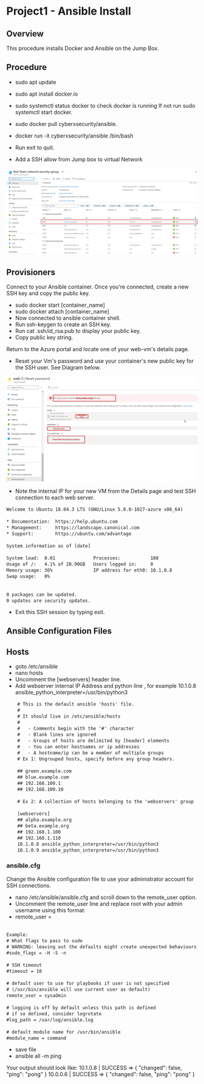 # Project1 - Ansible Install
## Overview

This procedure installs Docker and Ansible on the Jump Box.

## Procedure

- sudo apt update 
- sudo apt install docker.io
- sudo systemctl status docker to check docker is running  If not run sudo systemctl start docker.

- sudo docker pull cyberxsecurity/ansible.

- docker run -it cyberxsecurity/ansible /bin/bash

- Run exit to quit.

- Add a SSH allow from Jump box to virtual Network

![SecGpSSH](/Diagrams/SecGpSSH.png)


## Provisioners

Connect to your Ansible container. Once you're connected, create a new SSH key and copy the public key.

- sudo docker start [container_name]
- sudo docker attach [container_name]
- Now connected to ansible container shell.
- Run ssh-keygen to create an SSH key.
- Run cat .ssh/id_rsa.pub to display your public key.
- Copy public key string.

Return to the Azure portal and locate one of your web-vm's details page.
 - Reset your Vm's password and use your container's new public key for the SSH user.  See Diagram below.

 ![Web SSH Reset Password](/Diagrams/WebSSH.png)

- Note the internal IP for your new VM from the Details page and test SSH connection to each web server.

```
Welcome to Ubuntu 18.04.3 LTS (GNU/Linux 5.0.0-1027-azure x86_64)

* Documentation:  https://help.ubuntu.com
* Management:     https://landscape.canonical.com
* Support:        https://ubuntu.com/advantage

System information as of [date]

System load:  0.01              Processes:           108
Usage of /:   4.1% of 28.90GB   Users logged in:     0
Memory usage: 36%               IP address for eth0: 10.1.0.8
Swap usage:   0%


0 packages can be updated.
0 updates are security updates.
```
- Exit this SSH session by typing exit.

## Ansible Configuration Files

## Hosts 

- goto /etc/ansible
- nano hosts
- Uncomment the [webservers] header line.
- Add webserver internal IP Address and python line , for example 10.1.0.8 ansible_python_interpreter=/usr/bin/python3

```
    # This is the default ansible 'hosts' file.
    #
    # It should live in /etc/ansible/hosts
    #
    #   - Comments begin with the '#' character
    #   - Blank lines are ignored
    #   - Groups of hosts are delimited by [header] elements
    #   - You can enter hostnames or ip addresses
    #   - A hostname/ip can be a member of multiple groups
    # Ex 1: Ungrouped hosts, specify before any group headers.

    ## green.example.com
    ## blue.example.com
    ## 192.168.100.1
    ## 192.168.100.10

    # Ex 2: A collection of hosts belonging to the 'webservers' group

    [webservers]
    ## alpha.example.org
    ## beta.example.org
    ## 192.168.1.100
    ## 192.168.1.110
    10.1.0.8 ansible_python_interpreter=/usr/bin/python3
	10.1.0.9 ansible_python_interpreter=/usr/bin/python3

```
### ansible.cfg

Change the Ansible configuration file to use your administrator account for SSH connections.

- nano /etc/ansible/ansible.cfg and scroll down to the remote_user option.
- Uncomment the remote_user line and replace root with your admin username using this format:
- remote_user = <user-name-for-web-VMs>
```

Example:
# What flags to pass to sudo
# WARNING: leaving out the defaults might create unexpected behaviours
#sudo_flags = -H -S -n

# SSH timeout
#timeout = 10

# default user to use for playbooks if user is not specified
# (/usr/bin/ansible will use current user as default)
remote_user = sysadmin

# logging is off by default unless this path is defined
# if so defined, consider logrotate
#log_path = /var/log/ansible.log

# default module name for /usr/bin/ansible
#module_name = command

```
- save file
- ansible all -m ping


Your output should look like:
10.1.0.8 | SUCCESS => {
"changed": false, 
"ping": "pong"
}
10.0.0.6 | SUCCESS => {
		"changed": false, 
		"ping": "pong"
}



